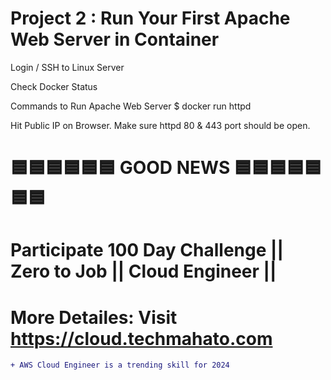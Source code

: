 # Project 2 : Run Your First Apache Web Server in Container
Login / SSH to Linux Server

Check Docker Status

Commands to Run Apache Web Server
    $ docker run httpd
  
Hit Public IP on Browser. Make sure httpd 80 & 443 port should be open.


# 🟦🟦🟦🟦🟦🟦 GOOD NEWS 🟦🟦🟦🟦🟦🟦🟦

# Participate **100 Day Challenge || Zero to Job || Cloud Engineer ||** 

# More Detailes: Visit https://cloud.techmahato.com

```diff
+ AWS Cloud Engineer is a trending skill for 2024 
```
